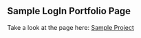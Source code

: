 ## Sample LogIn Portfolio Page

Take a look at the page here: [Sample Project](https://rrabayah.github.io/LogInSample/)
